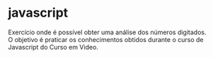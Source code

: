 # javascript
Exercício onde é possível obter uma análise dos números digitados.<br>
O objetivo é praticar os conhecimentos obtidos durante o curso de Javascript do Curso em Video.